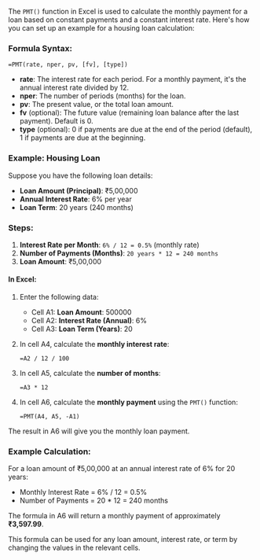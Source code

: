 The `PMT()` function in Excel is used to calculate the monthly payment for a loan based on constant payments and a constant interest rate. Here's how you can set up an example for a housing loan calculation:

### Formula Syntax:
```
=PMT(rate, nper, pv, [fv], [type])
```

- **rate**: The interest rate for each period. For a monthly payment, it's the annual interest rate divided by 12.
- **nper**: The number of periods (months) for the loan.
- **pv**: The present value, or the total loan amount.
- **fv** (optional): The future value (remaining loan balance after the last payment). Default is 0.
- **type** (optional): 0 if payments are due at the end of the period (default), 1 if payments are due at the beginning.

### Example: Housing Loan
Suppose you have the following loan details:
- **Loan Amount (Principal)**: ₹5,00,000
- **Annual Interest Rate**: 6% per year
- **Loan Term**: 20 years (240 months)

### Steps:
1. **Interest Rate per Month**: `6% / 12 = 0.5%` (monthly rate)
2. **Number of Payments (Months)**: `20 years * 12 = 240 months`
3. **Loan Amount**: ₹5,00,000

#### In Excel:

1. Enter the following data:
   - Cell A1: **Loan Amount**: 500000
   - Cell A2: **Interest Rate (Annual)**: 6%
   - Cell A3: **Loan Term (Years)**: 20

2. In cell A4, calculate the **monthly interest rate**:
   ```
   =A2 / 12 / 100
   ```
   
3. In cell A5, calculate the **number of months**:
   ```
   =A3 * 12
   ```

4. In cell A6, calculate the **monthly payment** using the `PMT()` function:
   ```
   =PMT(A4, A5, -A1)
   ```

The result in A6 will give you the monthly loan payment.

### Example Calculation:
For a loan amount of ₹5,00,000 at an annual interest rate of 6% for 20 years:

- Monthly Interest Rate = 6% / 12 = 0.5%
- Number of Payments = 20 * 12 = 240 months

The formula in A6 will return a monthly payment of approximately **₹3,597.99**.

This formula can be used for any loan amount, interest rate, or term by changing the values in the relevant cells.